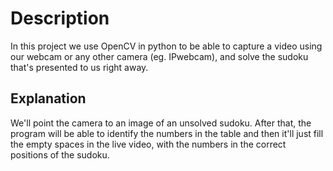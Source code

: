 # Description
In this project we use OpenCV in python to be able to capture a video using our webcam or any other camera (eg. IPwebcam), and solve the sudoku that's presented to us right away.

## Explanation
We'll point the camera to an image of an unsolved sudoku. After that, the program will be able to identify the numbers in the table and then it'll just fill the empty spaces in the live video, with the numbers in the correct positions of the sudoku.
